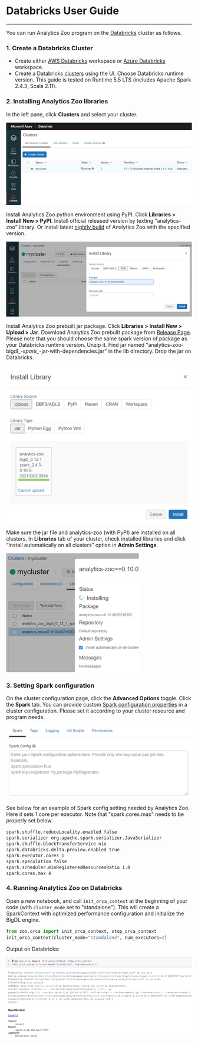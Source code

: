 # Databricks User Guide

---

You can run Analytics Zoo program on the [Databricks](https://databricks.com/) cluster as follows.

### **1. Create a Databricks Cluster**

- Create either [AWS Databricks](https://docs.databricks.com/getting-started/try-databricks.html) workspace or [Azure Databricks](https://docs.microsoft.com/en-us/azure/azure-databricks/) workspace. 
- Create a Databricks [clusters](https://docs.databricks.com/clusters/create.html) using the UI. Choose Databricks runtime version. This guide is tested on Runtime 5.5 LTS (includes Apache Spark 2.4.3, Scala 2.11).

### **2. Installing Analytics Zoo libraries**

In the left pane, click **Clusters** and select your cluster.

![](images/Databricks1.PNG)

Install Analytics Zoo python environment using PyPI. Click **Libraries > Install New > PyPI**. Install official released version by texting "analytics-zoo" library. Or install latest [nightly build](https://pypi.org/project/analytics-zoo/#history) of Analytics Zoo with the specified version.

![](images/Databricks2.PNG)

Install Analytics Zoo prebuilt jar package. Click **Libraries > Install New > Upload > Jar**. Download Analytics Zoo prebuilt package from [Release Page](../release.md). Please note that you should choose the same spark version of package as your Databricks runtime version. Unzip it. Find jar named "analytics-zoo-bigdl_*-spark_*-jar-with-dependencies.jar" in the lib directory. Drop the jar on Databricks.

![](images/Databricks3.PNG)

Make sure the jar file and analytics-zoo (with PyPI) are installed on all clusters. In **Libraries** tab of your cluster, check installed libraries and click “Install automatically on all clusters” option in **Admin Settings**.

![](images/Databricks4.PNG)

### **3. Setting Spark configuration**

On the cluster configuration page, click the **Advanced Options** toggle. Click the **Spark** tab. You can provide custom [Spark configuration properties](https://spark.apache.org/docs/latest/configuration.html) in a cluster configuration. Please set it according to your cluster resource and program needs.

![](images/Databricks5.PNG)

See below for an example of Spark config setting needed by Analytics Zoo. Here it sets 1 core per executor. Note that "spark.cores.max" needs to be properly set below.

```
spark.shuffle.reduceLocality.enabled false
spark.serializer org.apache.spark.serializer.JavaSerializer
spark.shuffle.blockTransferService nio
spark.databricks.delta.preview.enabled true
spark.executor.cores 1
spark.speculation false
spark.scheduler.minRegisteredResourcesRatio 1.0
spark.cores.max 4
```

### **4. Running Analytics Zoo on Databricks**

Open a new notebook, and call `init_orca_context` at the beginning of your code (with `cluster_mode` set to "standalone"). This will create a SparkContext with optimized performance configuration and initialize the BigDL engine.

```python
from zoo.orca import init_orca_context, stop_orca_context
init_orca_context(cluster_mode="standalone", num_executors=2)
```

Output on Databricks:

![](images/Databricks6.PNG)
